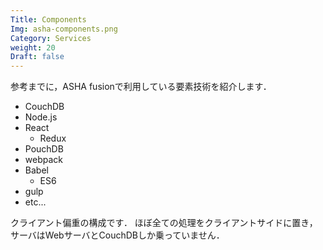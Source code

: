 ```yaml
---
Title: Components
Img: asha-components.png
Category: Services
weight: 20
Draft: false
---
```


参考までに，ASHA fusionで利用している要素技術を紹介します．

- CouchDB
- Node.js
- React
    - Redux
- PouchDB
- webpack
- Babel
    - ES6
- gulp
- etc...

クライアント偏重の構成です．
ほぼ全ての処理をクライアントサイドに置き，サーバはWebサーバとCouchDBしか乗っていません．
